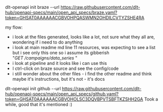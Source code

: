 dlt-openapi init braze --url https://raw.githubusercontent.com/dlt-hub/openapi-specs/main/open_api_specs/braze.yaml?token=GHSAT0AAAAAACGBVOHPQASWMN2OHDILCVTYZSHE4RA

my flow:
- i look at the files generated, looks like a lot, not sure what they all are, wondering if i need to do anything
- i look at main readme md line 11 resources, was expecting to see a list but i see only this one so i assume its gibberish "_GET /campaigns/data_series_  "
- i look at pipeline and it looks like i can use this
- I ctrl-click on braze source and see the config/code
- i still wonder about the other files - i find the other readme and think maybe it's instructions, but it's not - it's docs


dlt-openapi init github --url https://raw.githubusercontent.com/dlt-hub/openapi-specs/main/open_api_specs/github.yaml?token=GHSAT0AAAAAACGBVOHOLSC3DQVBPVTSBFTKZSHH2GA
Took a while, good that it's mentioned :)